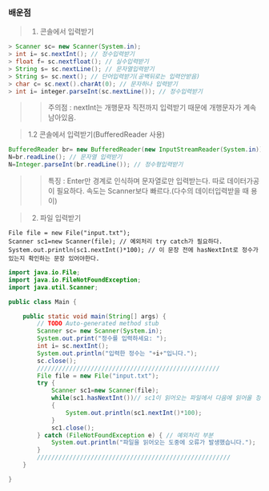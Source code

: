 ### 배운점
> 1. 콘솔에서 입력받기
```Java
> Scanner sc= new Scanner(System.in);
> int i= sc.nextInt(); // 정수입력받기
> float f= sc.nextfloat(); // 실수입력받기
> String s= sc.nextLine(); // 문자열입력받기
> String s= sc.next(); // 단어입력받기(공백뒤로는 입력안받음)
> char c= sc.next().charAt(0); // 문자하나 입력받기
> int i= integer.parseInt(sc.nextLine()); // 정수입력받기
```
> > 주의점 : nextInt는 개행문자 직전까지 입력받기 때문에 개행문자가 계속남아있음.

> 1.2 콘솔에서 입력받기(BufferedReader 사용)
```Java
BufferedReader br= new BufferedReader(new InputStreamReader(System.in));
N=br.readLine(); // 문자열 입력받기
N=Integer.parseInt(br.readLine()); // 정수형입력받기
```
> > 특징 : Enter만 경계로 인식하며 문자열로만 입력받는다. 따로 데이터가공이 필요하다. 속도는 Scanner보다 빠르다.(다수의 데이터입력받을 때 용이)

> 2. 파일 입력받기
```
File file = new File("input.txt"); 
Scanner sc1=new Scanner(file); // 예외처리 try catch가 필요하다.
System.out.println(sc1.nextInt()*100); // 이 문장 전에 hasNextInt로 정수가 있는지 확인하는 문장 있어야한다.
```

```Java
import java.io.File;
import java.io.FileNotFoundException;
import java.util.Scanner;

public class Main {

	public static void main(String[] args) {
		// TODO Auto-generated method stub
		Scanner sc= new Scanner(System.in);
		System.out.print("정수를 입력하세요: ");
		int i= sc.nextInt();
		System.out.println("입력한 정수는 "+i+"입니다.");
		sc.close();
		///////////////////////////////////////////////////
		File file = new File("input.txt");
		try {
			Scanner sc1=new Scanner(file);
			while(sc1.hasNextInt())// sc1이 읽어오는 파일에서 다음에 읽어올 정수가 있는가
			{
				System.out.println(sc1.nextInt()*100);
			}
			sc1.close();
		} catch (FileNotFoundException e) { // 예외처리 부분
			System.out.println("파일을 읽어오는 도중에 오류가 발생했습니다.");
		} 
		//////////////////////////////////////////////////////
	}

}

```
